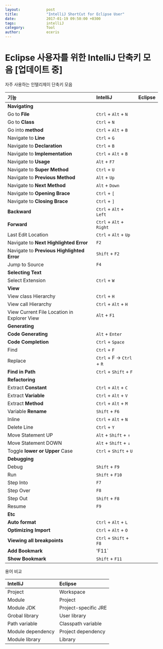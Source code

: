 ```yaml
---
layout:            post
title:             "IntelliJ ShortCut for Eclipse User"
date:              2017-01-19 09:50:00 +0300
tags:              intelliJ
category:          Tool
author:            eceris
---
```


# Eclipse 사용자를 위한 IntelliJ 단축키 모음 [업데이트 중]
자주 사용하는 인텔리제이 단축키 모음

| 기능 | IntelliJ | Eclipse |
|:--------|:--------|:--------|
| **Navigating** |  | |
| Go to **File** | `Ctrl` + `Alt` + `N` |  |
| Go to **Class** | `Ctrl` + `N` | |
| Go into **method** | `Ctrl` + `Alt` + `B` | |
| Navigate to **Line** | `Ctrl` + `G` | |
| Navigate to **Declaration** | `Ctrl` + `B` | |
| Navigate to **Implementation** | `Ctrl` + `Alt` + `B` | |
| Navigate to **Usage** | `Alt` + `F7` | |
| Navigate to **Super Method** | `Ctrl` + `U` | |
| Navigate to **Previous Method** | `Alt` + `Up` | |
| Navigate to **Next Method** | `Alt` + `Down` | |
| Navigate to **Opening Brace** | `Ctrl` + `[` | |
| Navigate to **Closing Brace** | `Ctrl` + `]` | |
| **Backward** | `Ctrl` + `Alt` + `Left` | |
| **Forward** | `Ctrl` + `Alt` + `Right` | |
| Last Edit Location | `Ctrl` + `Alt` + `Up` | |
| Navigate to **Next Highlighted Error** | `F2` | |
| Navigate to **Previous Highlighted Error** | `Shift` + `F2` | |
| Jump to Source | `F4` | |
| **Selecting Text** | | |
| Select Extension | `Ctrl` + `W` | |
| **View** | | |
| View class Hierarchy | `Ctrl` + `H` | |
| View call Hierarchy | `Ctrl` + `Alt` + `H` | |
| View Current File Location in Explorer View | `Alt` + `F1` | |
| **Generating** | | |
| **Code Generating** | `Alt` + `Enter` | |
| **Code Completion** | `Ctrl` + `Space` | |
| Find | `Ctrl` + `F` | |
| Replace  | `Ctrl` + F -> `Ctrl` + `R` | |
| **Find in Path** | `Ctrl` + `Shift` + `F` | |
| **Refactoring** | | |
| Extract **Constant** | `Ctrl` + `Alt` + `C` | |
| Extract **Variable** | `Ctrl` + `Alt` + `V` | |
| Extract **Method** | `Ctrl` + `Alt` + `M` | |
| Variable **Rename** | `Shift` + `F6` | |
| Inline | `Ctrl` + `Alt` + `N` | |
| Delete Line | `Ctrl` + `Y` | |
| Move Statement UP | `Alt` + `Shift` + `↑` | |
| Move Statement DOWN | `Alt` + `Shift` + `↓` | |
| Toggle **lower or Upper** Case | `Ctrl` + `Shift` + `U` | |
| **Debugging** | | |
| Debug | `Shift` + `F9` | |
| Run | `Shift` + `F10` | |
| Step Into | `F7` | |
| Step Over | `F8` | |
| Step Out | `Shift` + `F8` | |
| Resume | `F9` | |
| **Etc** | | |
| **Auto format** | `Ctrl` + `Alt` + `L` | |
| **Optimizing Import** | `Ctrl` + `Alt` + `O` | |
| **Viewing all breakpoints** | `Ctrl` + `Shift` + `F8` | |
| **Add Bookmark** | 'F11` | |
| **Show Bookmark** | `Shift` + `F11` | |


용어 비교

|IntelliJ | Eclipse |
|:--------|:--------|
| Project | Workspace |
| Module | Project |
| Module JDK | Project-specific JRE |
| Grobal library | User library |
| Path variable | Classpath variable |
| Module dependency | Project dependency |
| Module library | Library |

